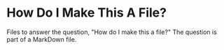 # How Do I Make This A File?
Files to answer the question, "How do I make this a file?"
The question is part of a MarkDown file.
